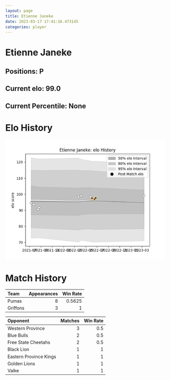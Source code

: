 ```yaml
---  
layout: page  
title: Etienne Janeke  
date: 2023-03-17 17:41:16.473145  
categories: player  
---
```

# Etienne Janeke

## Positions: P

## Current elo: 99.0

## Current Percentile: None

# Elo History


![elo history](history_EtienneJaneke.png)
# Match History


| Team     |   Appearances |   Win Rate |
|:---------|--------------:|-----------:|
| Pumas    |             8 |     0.5625 |
| Griffons |             3 |     1      |

| Opponent               |   Matches |   Win Rate |
|:-----------------------|----------:|-----------:|
| Western Province       |         3 |        0.5 |
| Blue Bulls             |         2 |        0.5 |
| Free State Cheetahs    |         2 |        0.5 |
| Black Lion             |         1 |        1   |
| Eastern Province Kings |         1 |        1   |
| Golden Lions           |         1 |        1   |
| Valke                  |         1 |        1   |